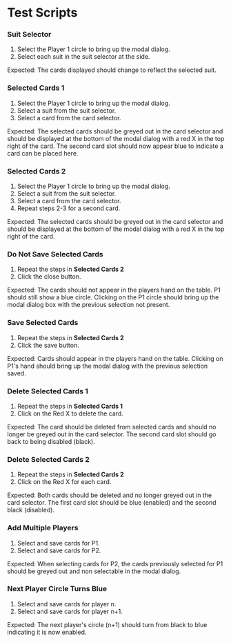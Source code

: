 Test Scripts
============


### Suit Selector
1. Select the Player 1 circle to bring up the modal dialog.
2. Select each suit in the suit selector at the side.

Expected: The cards displayed should change to reflect the selected suit.


### Selected Cards 1
1. Select the Player 1 circle to bring up the modal dialog.
2. Select a suit from the suit selector.
3. Select a card from the card selector.

Expected: The selected cards should be greyed out in the card selector and should
be displayed at the bottom of the modal dialog with a red X in the top right of the card.
The second card slot should now appear blue to indicate a card can be placed here.


### Selected Cards 2
1. Select the Player 1 circle to bring up the modal dialog.
2. Select a suit from the suit selector.
3. Select a card from the card selector.
4. Repeat steps 2-3 for a second card.

Expected: The selected cards should be greyed out in the card selector and should
be displayed at the bottom of the modal dialog with a red X in the top right of the card.


### Do Not Save Selected Cards
1. Repeat the steps in **Selected Cards 2**
2. Click the close button.

Expected: The cards should not appear in the players hand on the table. P1 should still show a blue circle.
Clicking on the P1 circle should bring up the modal dialog box with the previous selection not present.


### Save Selected Cards
1. Repeat the steps in **Selected Cards 2**
2. Click the save button.

Expected: Cards should appear in the players hand on the table. Clicking on P1's hand should bring up the
modal dialog with the previous selection saved.


### Delete Selected Cards 1
1. Repeat the steps in **Selected Cards 1**
2. Click on the Red X to delete the card.

Expected: The card should be deleted from selected cards and should no longer be greyed out in the card selector.
The second card slot should go back to being disabled (black).


### Delete Selected Cards 2
1. Repeat the steps in **Selected Cards 2**
2. Click on the Red X for each card.

Expected: Both cards should be deleted and no longer greyed out in the card selector.
The first card slot should be blue (enabled) and the second black (disabled).


### Add Multiple Players
1. Select and save cards for P1.
2. Select and save cards for P2.

Expected: When selecting cards for P2, the cards previously selected for P1 should be greyed out and non selectable
in the modal dialog.


### Next Player Circle Turns Blue
1. Select and save cards for player n.
2. Select and save cards for player n+1.

Expected: The next player's circle (n+1) should turn from black to blue indicating it is now enabled.

